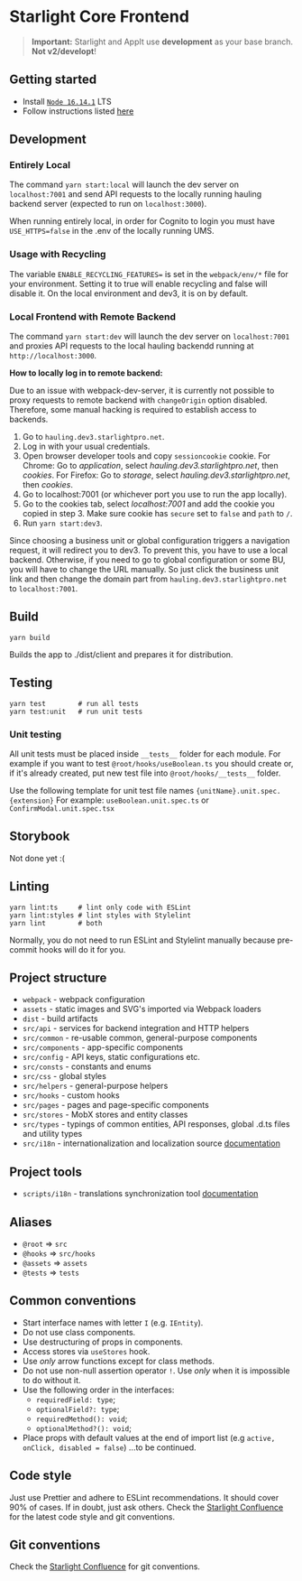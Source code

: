 # Starlight Core Frontend

> **Important:** Starlight and AppIt use **development** as your base branch. **Not v2/developt**!

## Getting started

- Install [`Node 16.14.1`](https://nodejs.org/en/) LTS
- Follow instructions listed [here](https://github.com/Starlightpro/starlight-shared-libs/blob/master/README.md)

## Development

### Entirely Local

The command `yarn start:local` will launch the dev server on `localhost:7001` and send API requests to the locally running hauling backend server (expected to run on `localhost:3000`).

When running entirely local, in order for Cognito to login you must have `USE_HTTPS=false` in the .env of the locally running UMS.

### Usage with Recycling

The variable `ENABLE_RECYCLING_FEATURES=` is set in the `webpack/env/*` file for your environment. Setting it to true will enable recycling and false will disable it. On the local environment and dev3, it is on by default.

### Local Frontend with Remote Backend

The command `yarn start:dev` will launch the dev server on `localhost:7001` and proxies API requests to the local hauling backendd running at `http://localhost:3000`.

**How to locally log in to remote backend:**

Due to an issue with webpack-dev-server, it is currently not possible to proxy requests to remote backend
with `changeOrigin` option disabled. Therefore, some manual hacking is required to establish access to backends.

1. Go to `hauling.dev3.starlightpro.net`.
2. Log in with your usual credentials.
3. Open browser developer tools and copy `sessioncookie` cookie.
   For Chrome: Go to _application_, select _hauling.dev3.starlightpro.net_, then _cookies_.
   For Firefox: Go to _storage_, select _hauling.dev3.starlightpro.net_, then _cookies_.
4. Go to localhost:7001 (or whichever port you use to run the app locally).
5. Go to the cookies tab, select _localhost:7001_ and add the cookie you copied in step 3.
   Make sure cookie has `secure` set to `false` and `path` to `/`.
6. Run `yarn start:dev3`.

Since choosing a business unit or global configuration triggers a navigation request, it will redirect you
to dev3. To prevent this, you have to use a local backend. Otherwise, if you need to go to global configuration or some BU,
you will have to change the URL manually. So just click the business unit link and then change the domain part from
`hauling.dev3.starlightpro.net` to `localhost:7001`.

## Build

```shell
yarn build
```

Builds the app to ./dist/client and prepares it for distribution.

## Testing

```shell
yarn test        # run all tests
yarn test:unit   # run unit tests
```

### Unit testing

All unit tests must be placed inside `__tests__` folder for each module. For example if you want to
test `@root/hooks/useBoolean.ts` you should create or, if it's already created, put new test file
into `@root/hooks/__tests__` folder.

Use the following template for unit test file names `{unitName}.unit.spec.{extension}`
For example: `useBoolean.unit.spec.ts` or `ConfirmModal.unit.spec.tsx`

## Storybook

Not done yet :(

## Linting

```shell
yarn lint:ts     # lint only code with ESLint
yarn lint:styles # lint styles with Stylelint
yarn lint        # both
```

Normally, you do not need to run ESLint and Stylelint manually because pre-commit hooks will do it for you.

## Project structure

- `webpack` - webpack configuration
- `assets` - static images and SVG's imported via Webpack loaders
- `dist` - build artifacts
- `src/api` - services for backend integration and HTTP helpers
- `src/common` - re-usable common, general-purpose components
- `src/components` - app-specific components
- `src/config` - API keys, static configurations etc.
- `src/consts` - constants and enums
- `src/css` - global styles
- `src/helpers` - general-purpose helpers
- `src/hooks` - custom hooks
- `src/pages` - pages and page-specific components
- `src/stores` - MobX stores and entity classes
- `src/types` - typings of common entities, API responses, global .d.ts files and utility types
- `src/i18n` - internationalization and localization source [documentation](https://starlightpro.atlassian.net/wiki/spaces/DEV/pages/2068807761/i18n+Guide)

## Project tools

- `scripts/i18n` - translations synchronization tool [documentation](scripts/i18n/README.md)

## Aliases

- `@root` => `src`
- `@hooks` => `src/hooks`
- `@assets` => `assets`
- `@tests` => `tests`

## Common conventions

- Start interface names with letter `I` (e.g. `IEntity`).
- Do not use class components.
- Use destructuring of props in components.
- Access stores via `useStores` hook.
- Use _only_ arrow functions except for class methods.
- Do not use non-null assertion operator `!`. Use _only_ when it is impossible to do without it.
- Use the following order in the interfaces:
  - `requiredField: type`;
  - `optionalField?: type`;
  - `requiredMethod(): void`;
  - `optionalMethod?(): void`;
- Place props with default values at the end of import list (e.g `active, onClick, disabled = false`)
  ...to be continued.

## Code style

Just use Prettier and adhere to ESLint recommendations. It should cover 90% of cases. If in doubt, just ask others.
Check the [Starlight Confluence](https://starlightpro.atlassian.net/wiki/spaces/DEV/pages/2068545546/Code+Style) for the latest code style and git conventions.

## Git conventions

Check the [Starlight Confluence](https://starlightpro.atlassian.net/wiki/spaces/DEV/pages/2068545546/Code+Style) for git conventions.
